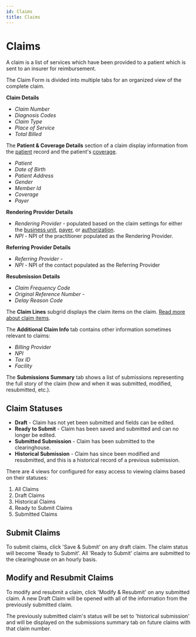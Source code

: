 ```yaml
---
id: Claims
title: Claims
---
```


# Claims

A claim is a list of services which have been provided to a patient which is sent to an insurer for reimbursement.

The Claim Form is divided into multiple tabs for an organized view of the complete claim.

**Claim Details** 
- *Claim Number*
- *Diagnosis Codes*
- *Claim Type*
- *Place of Service*
- *Total Billed* 

The **Patient & Coverage Details** section of a claim display information from the [patient](../Patients/Overview.md) record and the patient's [coverage](../Patients/Coverages.md).
- *Patient*
- *Date of Birth*
- *Patient Address*
- *Gender*
- *Member Id*
- *Coverage*
- *Payer*

**Rendering Provider Details**
- *Rendering Provider* - populated based on the claim settings for either the [business unit](../AdminSetup/BusinessUnit.md/#claim-settings), [payer](../AdminSetup/Account.md/#claim-settings), or [authorization](../Patients/Authorization.md/#claim-settings). 
- *NPI* - NPI of the practitioner populated as the Rendering Provider.

**Referring Provider Details**
- *Referring Provider* -
- *NPI* - NPI of the contact populated as the Referring Provider

**Resubmission Details**
- *Claim Frequency Code*
- *Original Reference Number* -
- *Delay Reason Code*

The **Claim Lines** subgrid displays the claim items on the claim. [Read more about claim items](../Billing/ClaimItems.md).

The **Additional Claim Info** tab contains other information sometimes relevant to claims:
- *Billing Provider*
- *NPI*
- *Tax ID*
- *Facility*

The **Submissions Summary** tab shows a list of submissions representing the full story of the claim (how and when it was submitted, modified, resubmitted, etc.).


## Claim Statuses

- **Draft** - Claim has not yet been submitted and fields can be edited.
- **Ready to Submit** - Claim has been saved and submitted and can no longer be edited.
- **Submitted Submission** - Claim has been submitted to the clearinghouse.
- **Historical Submission** - Claim has since been modified and resubmitted, and this is a historical record of a previous submission.

There are 4 views for configured for easy access to viewing claims based on their statuses:
1. All Claims
2. Draft Claims
3. Historical Claims
4. Ready to Submit Claims
5. Submitted Claims

## Submit Claims

To submit claims, click 'Save & Submit' on any draft claim. The claim status will become 'Ready to Submit'. All 'Ready to Submit' claims are submitted to the clearinghouse on an hourly basis.

## Modify and Resubmit Claims

To modify and resubmit a claim, click 'Modify & Resubmit' on any submitted claim. A new Draft Claim will be opened with all of the information from the previously submitted claim. 

The previously submitted claim's status will be set to 'historical submission' and will be displayed on the submissions summary tab on future claims with that claim number.
